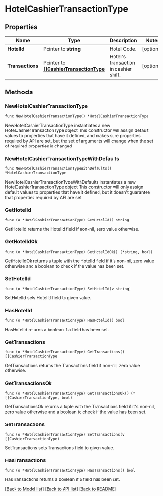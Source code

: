 # HotelCashierTransactionType

## Properties

Name | Type | Description | Notes
------------ | ------------- | ------------- | -------------
**HotelId** | Pointer to **string** | Hotel Code. | [optional] 
**Transactions** | Pointer to [**[]CashierTransactionType**](CashierTransactionType.md) | Hotel&#39;s transaction in cashier shift. | [optional] 

## Methods

### NewHotelCashierTransactionType

`func NewHotelCashierTransactionType() *HotelCashierTransactionType`

NewHotelCashierTransactionType instantiates a new HotelCashierTransactionType object
This constructor will assign default values to properties that have it defined,
and makes sure properties required by API are set, but the set of arguments
will change when the set of required properties is changed

### NewHotelCashierTransactionTypeWithDefaults

`func NewHotelCashierTransactionTypeWithDefaults() *HotelCashierTransactionType`

NewHotelCashierTransactionTypeWithDefaults instantiates a new HotelCashierTransactionType object
This constructor will only assign default values to properties that have it defined,
but it doesn't guarantee that properties required by API are set

### GetHotelId

`func (o *HotelCashierTransactionType) GetHotelId() string`

GetHotelId returns the HotelId field if non-nil, zero value otherwise.

### GetHotelIdOk

`func (o *HotelCashierTransactionType) GetHotelIdOk() (*string, bool)`

GetHotelIdOk returns a tuple with the HotelId field if it's non-nil, zero value otherwise
and a boolean to check if the value has been set.

### SetHotelId

`func (o *HotelCashierTransactionType) SetHotelId(v string)`

SetHotelId sets HotelId field to given value.

### HasHotelId

`func (o *HotelCashierTransactionType) HasHotelId() bool`

HasHotelId returns a boolean if a field has been set.

### GetTransactions

`func (o *HotelCashierTransactionType) GetTransactions() []CashierTransactionType`

GetTransactions returns the Transactions field if non-nil, zero value otherwise.

### GetTransactionsOk

`func (o *HotelCashierTransactionType) GetTransactionsOk() (*[]CashierTransactionType, bool)`

GetTransactionsOk returns a tuple with the Transactions field if it's non-nil, zero value otherwise
and a boolean to check if the value has been set.

### SetTransactions

`func (o *HotelCashierTransactionType) SetTransactions(v []CashierTransactionType)`

SetTransactions sets Transactions field to given value.

### HasTransactions

`func (o *HotelCashierTransactionType) HasTransactions() bool`

HasTransactions returns a boolean if a field has been set.


[[Back to Model list]](../README.md#documentation-for-models) [[Back to API list]](../README.md#documentation-for-api-endpoints) [[Back to README]](../README.md)


